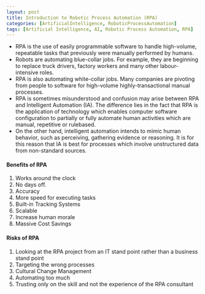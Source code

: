 ```yaml
---
layout: post
title: Introduction to Robotic Process Automation (RPA)
categories: [ArtificialIntelligence, RoboticProcessAutomation]
tags: [Artificial Intelligence, AI, Robotic Process Automation, RPA]
---
```



- RPA is the use of easily programmable software to handle high-volume, repeatable tasks that previously were manually performed by humans.
- Robots are automating blue-collar jobs. For example, they are beginning to replace truck drivers, factory workers and many other labour-intensive roles. 
- RPA is also automating white-collar jobs. Many companies are pivoting from people to software for high-volume highly-transactional manual processes.
- RPA is sometimes misunderstood and confusion may arise between RPA and Intelligent Automation (IA). The difference lies in the fact that RPA is the application of technology which enables computer software configuration to partially or fully automate human activities which are manual, repetitive or rulebased. 
- On the other hand, intelligent automation intends to mimic human behavior, such as perceiving, gathering evidence or reasoning. It is for this reason that IA is best for processes which involve unstructured data from non-standard sources.


#### Benefits of RPA
1. Works around the clock
2. No days off.
3. Accuracy
4. More speed for executing tasks
5. Built-in Tracking Systems
6. Scalable
7. Increase human morale
8. Massive Cost Savings

#### Risks of RPA
1. Looking at the RPA project from an IT stand point rather than a business stand point
2. Targeting the wrong processes
3. Cultural Change Management
4. Automating too much
5. Trusting only on the skill and not the experience of the RPA consultant


